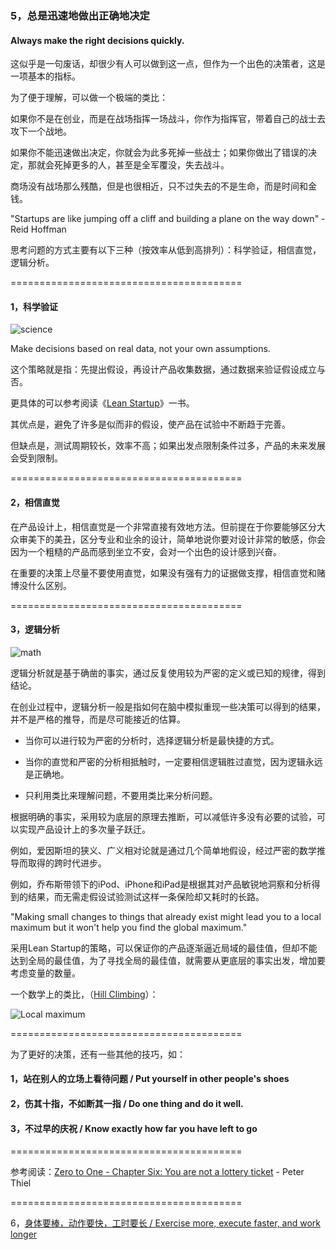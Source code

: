 ### 5，总是迅速地做出正确地决定

#### Always make the right decisions quickly.

这似乎是一句废话，却很少有人可以做到这一点，但作为一个出色的决策者，这是一项基本的指标。

为了便于理解，可以做一个极端的类比：

如果你不是在创业，而是在战场指挥一场战斗，你作为指挥官，带着自己的战士去攻下一个战地。

如果你不能迅速做出决定，你就会为此多死掉一些战士；如果你做出了错误的决定，那就会死掉更多的人，甚至是全军覆没，失去战斗。

商场没有战场那么残酷，但是也很相近，只不过失去的不是生命，而是时间和金钱。

"Startups are like jumping off a cliff and building a plane on the way down" - Reid Hoffman

思考问题的方式主要有以下三种（按效率从低到高排列）：科学验证，相信直觉，逻辑分析。

========================================


#### 1，科学验证

![science](http://i.imgur.com/lIaCB4N.png?1 "Science")

Make decisions based on real data, not your own assumptions.

这个策略就是指：先提出假设，再设计产品收集数据，通过数据来验证假设成立与否。

更具体的可以参考阅读《[Lean Startup](http://www.amazon.com/Lean-Startup-Entrepreneurs-Continuous-Innovation/dp/0307887898/)》一书。

其优点是，避免了许多是似而非的假设，使产品在试验中不断趋于完善。

但缺点是，测试周期较长，效率不高；如果出发点限制条件过多，产品的未来发展会受到限制。

========================================

#### 2，相信直觉

在产品设计上，相信直觉是一个非常直接有效地方法。但前提在于你要能够区分大众审美下的美丑，区分专业和业余的设计，简单地说你要对设计非常的敏感，你会因为一个粗糙的产品而感到坐立不安，会对一个出色的设计感到兴奋。

在重要的决策上尽量不要使用直觉，如果没有强有力的证据做支撑，相信直觉和赌博没什么区别。

========================================

#### 3，逻辑分析

![math](http://i.imgur.com/6cPvRNM.png?1 "Math")

逻辑分析就是基于确凿的事实，通过反复使用较为严密的定义或已知的规律，得到结论。

在创业过程中，逻辑分析一般是指如何在脑中模拟重现一些决策可以得到的结果，并不是严格的推导，而是尽可能接近的估算。

- 当你可以进行较为严密的分析时，选择逻辑分析是最快捷的方式。

- 当你的直觉和严密的分析相抵触时，一定要相信逻辑胜过直觉，因为逻辑永远是正确地。

- 只利用类比来理解问题，不要用类比来分析问题。

根据明确的事实，采用较为底层的原理去推断，可以减低许多没有必要的试验，可以实现产品设计上的多次量子跃迁。

例如，爱因斯坦的狭义、广义相对论就是通过几个简单地假设，经过严密的数学推导而取得的跨时代进步。

例如，乔布斯带领下的iPod、iPhone和iPad是根据其对产品敏锐地洞察和分析得到的结果，而无需走假设试验测试这样一条保险却又耗时的长路。

"Making small changes to things that already exist might lead you to a local maximum but it won't help you find the global maximum."

采用Lean Startup的策略，可以保证你的产品逐渐逼近局域的最佳值，但却不能达到全局的最佳值，为了寻找全局的最佳值，就需要从更底层的事实出发，增加要考虑变量的数量。

一个数学上的类比，（[Hill Climbing](https://en.wikipedia.org/wiki/Hill_climbing)）：

![Local maximum](https://upload.wikimedia.org/wikipedia/commons/7/7e/Local_maximum.png)



========================================

为了更好的决策，还有一些其他的技巧，如：

#### 1，站在别人的立场上看待问题 / Put yourself in other people's shoes

#### 2，伤其十指，不如断其一指 / Do one thing and do it well.

#### 3，不过早的庆祝 / Know exactly how far you have left to go

========================================

参考阅读：[Zero to One - Chapter Six: You are not a lottery ticket](http://www.amazon.com/Zero-One-Notes-Startups-Future-ebook/dp/B00J6YBOFQ) -  Peter Thiel

========================================

6，[身体要棒，动作要快，工时要长 / Exercise more, execute faster, and work longer](https://github.com/linyingkui/startup/tree/master/three/quick/README.md)
